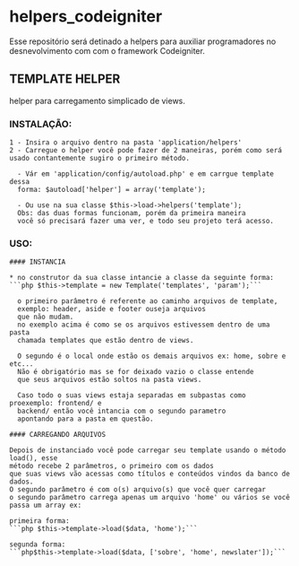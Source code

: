 # helpers_codeigniter

Esse repositório será detinado a helpers para auxiliar programadores no desnevolvimento com com o framework Codeigniter.

## TEMPLATE HELPER

helper para carregamento simplicado de views.
  ### INSTALAÇÃO:
    
    1 - Insira o arquivo dentro na pasta 'application/helpers'
    2 - Carregue o helper você pode fazer de 2 maneiras, porém como será
    usado contantemente sugiro o primeiro método.
      
      - Vár em 'application/config/autoload.php' e em carrgue template dessa
      forma: $autoload['helper'] = array('template');
      
      - Ou use na sua classe $this->load->helpers('template');
      Obs: das duas formas funcionam, porém da primeira maneira
      você só precisará fazer uma ver, e todo seu projeto terá acesso.
  
  ### USO:
    
    #### INSTANCIA
    
    * no construtor da sua classe intancie a classe da seguinte forma:
    ```php $this->template = new Template('templates', 'param');```
    
      o primeiro parâmetro é referente ao caminho arquivos de template,
      exemplo: header, aside e footer ouseja arquivos
      que não mudam.
      no exemplo acima é como se os arquivos estivessem dentro de uma pasta
      chamada templates que estão dentro de views.
        
      O segundo é o local onde estão os demais arquivos ex: home, sobre e etc...
      Não é obrigatório mas se for deixado vazio o classe entende 
      que seus arquivos estão soltos na pasta views.
      
      Caso todo o suas views estaja separadas em subpastas como proexemplo: frontend/ e
      backend/ então você intancia com o segundo parametro
      apontando para a pasta em questão.
      
    #### CARREGANDO ARQUIVOS
    
    Depois de instanciado você pode carregar seu template usando o método load(), esse
    método recebe 2 parâmetros, o primeiro com os dados
    que suas views vão acessas como títulos e conteúdos vindos da banco de dados.
    O segundo parâmetro é com o(s) arquivo(s) que você quer carregar
    o segundo parâmetro carrega apenas um arquivo 'home' ou vários se você passa um array ex:
    
    primeira forma:
    ```php $this->template->load($data, 'home');```
    
    segunda forma:
    ```php$this->template->load($data, ['sobre', 'home', newslater']);```
    
    
      
